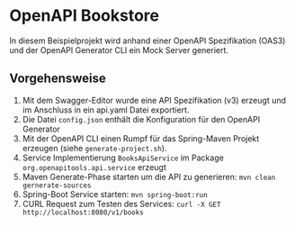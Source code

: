 # OpenAPI Bookstore
In diesem Beispielprojekt wird anhand einer OpenAPI Spezifikation (OAS3) und der OpenAPI Generator CLI ein Mock Server generiert.

## Vorgehensweise
1. Mit dem Swagger-Editor wurde eine API Spezifikation (v3) erzeugt und im Anschluss in ein api.yaml Datei exportiert.
2. Die Datei `config.json` enthält die Konfiguration für den OpenAPI Generator
3. Mit der OpenAPI CLI einen Rumpf für das Spring-Maven Projekt erzeugen (siehe `generate-project.sh`).
4. Service Implementierung `BooksApiService` im Package `org.openapitools.api.service` erzeugt 
5. Maven Generate-Phase starten um die API zu generieren: `mvn clean gernerate-sources`
6. Spring-Boot Service starten: `mvn spring-boot:run`
7. CURL Request zum Testen des Services: `curl -X GET http://localhost:8080/v1/books`

